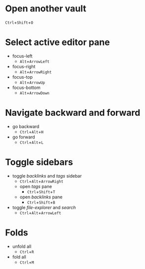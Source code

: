 # Open another vault

`Ctrl`+`Shift`+`O`

# Select active editor pane

- focus-left
    - `Alt`+`ArrowLeft`
- focus-right
    - `Alt`+`ArrowRight`
- focus-top
    - `Alt`+`ArrowUp`
- focus-bottom
    - `Alt`+`ArrowDown`

# Navigate backward and forward

- go backward
    - `Ctrl`+`Alt`+`H`
- go forward
    - `Ctrl`+`Alt`+`L`

# Toggle sidebars

- toggle *backlinks* and *tags* sidebar
    - `Ctrl`+`Alt`+`ArrowRight`
    - open *tags* pane
        - `Ctrl`+`Shift`+`T`
    - open *backlinks* pane
        - `Ctrl`+`Shift`+`B`
- toggle *file-explorer* and *search*
    - `Ctrl`+`Alt`+`ArrowLeft`

# Folds

- unfold all
    - `Ctrl`+`R`
- fold all
    - `Ctrl`+`M`

